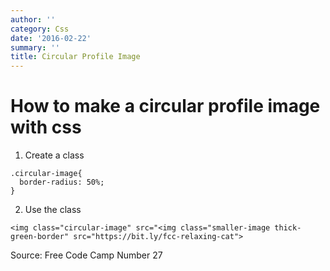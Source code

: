 ```yaml
---
author: ''
category: Css
date: '2016-02-22'
summary: ''
title: Circular Profile Image
---
```

# How to make a circular profile image with css

1. Create a class

```
.circular-image{
  border-radius: 50%;
}
```

2. Use the class

```
<img class="circular-image" src="<img class="smaller-image thick-green-border" src="https://bit.ly/fcc-relaxing-cat">
```

Source: Free Code Camp Number 27
